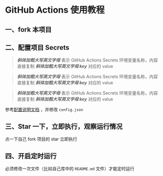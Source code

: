 # GitHub Actions 使用教程

## 一、fork 本项目

## 二、配置项目 Secrets

> _**斜体加粗大写英文字母**_ 表示 GitHub Actions Secrets 环境变量名称，内容直接复制 _**斜体加粗大写英文字母 key**_  对应的 value

> _**斜体加粗大写英文字母**_ 表示 GitHub Actions Secrets 环境变量名称，内容直接复制 _**斜体加粗大写英文字母 key**_  对应的 value

> _**斜体加粗大写英文字母**_ 表示 GitHub Actions Secrets 环境变量名称，内容直接复制 _**斜体加粗大写英文字母 key**_  对应的 value

参考[配置说明文档](https://sitoi.github.io/dailycheckin/settings/) ，并修改 `config.json`

## 三、Star 一下，立即执行，观察运行情况

点一下自己 fork 项目的 star 立即执行

## 四、开启定时运行

必须修改一次文件（比如自己库中的 `README.md` 文件）才能定时运行